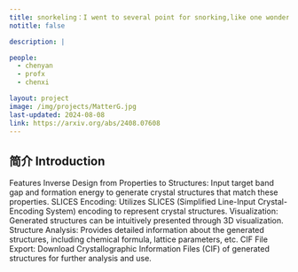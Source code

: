 ```yaml
---
title: snorkeling：I went to several point for snorking,like one wonderful place for diving enthusiast:Fiji🇫🇯,even the best sea island in Tailand,and the penida in Indonesia and so on. in my snorkeling's period, i saw some marine animals like sharks and mantas.
notitle: false

description: |

people:
  - chenyan
  - profx
  - chenxi

layout: project
image: /img/projects/MatterG.jpg
last-updated: 2024-08-08
link: https://arxiv.org/abs/2408.07608
---
```


## 简介 Introduction
Features
Inverse Design from Properties to Structures: Input target band gap and formation energy to generate crystal structures that match these properties.
SLICES Encoding: Utilizes SLICES (Simplified Line-Input Crystal-Encoding System) encoding to represent crystal structures.
Visualization: Generated structures can be intuitively presented through 3D visualization.
Structure Analysis: Provides detailed information about the generated structures, including chemical formula, lattice parameters, etc.
CIF File Export: Download Crystallographic Information Files (CIF) of generated structures for further analysis and use.
